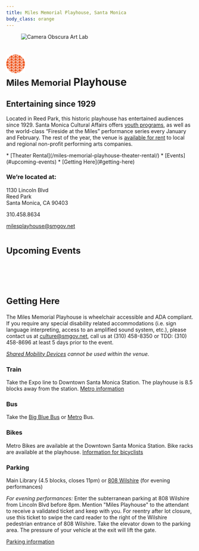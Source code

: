 ```yaml
---
title: Miles Memorial Playhouse, Santa Monica
body_class: orange
---
```


<figure>
  <img src="https://static-artsamo.digitalservice.la/uploads/playhouse-500-heigh.jpg" height="300" alt="Camera Obscura Art Lab" />
</figure>

<h1>
  <img src="/assets/images/icon-miles-playhouse.png" height="50" alt="" /><br />
  <small>Miles Memorial</small> Playhouse
</h1>

## Entertaining since 1929

Located in Reed Park, this historic playhouse has entertained audiences since 1929. Santa Monica Cultural Affairs offers [youth programs](https://www.facebook.com/groups/downbeat720/), as well as the world-class “Fireside at the Miles” performance series every January and February. The rest of the year, the venue is [available for rent](/miles-memorial-playhouse-theater-rental/) to local and regional non-profit performing arts companies.

<nav class="action" markdown="1">
*   [Theater Rental](/miles-memorial-playhouse-theater-rental/)
*   [Events](#upcoming-events)
*   [Getting Here](#getting-here)
</nav>

### We’re located at:

1130 Lincoln Blvd  
Reed Park  
Santa Monica, CA 90403

310.458.8634

[milesplayhouse@smgov.net](mailto:milesplayhouse@smgov.net)

<small>Upcoming Events</small>
========

<ol
  class="events"
  data-events-locations="Miles Memorial Playhouse"
  data-events-limit="6">
</ol>
<script src="/assets/js/events.js"></script>

<p data-events-more class="action" markdown="1" style="margin-top: 1.5em; margin-bottom: 4.5em; max-width: none; grid-column: 1/-1; justify-self: center; visibility: hidden;">
[More events](/miles-memorial-playhouse-events/)
</p>

<small>Getting Here</small>
=======

The Miles Memorial Playhouse is wheelchair accessible and ADA compliant. If you require any special disability related accommodations (i.e. sign language interpreting, access to an amplified sound system, etc.), please contact us at [culture@smgov.net](mailto:culture@smgov.net), call us at (310) 458-8350 or TDD: (310) 458-8696 at least 5 days prior to the event.

_[Shared Mobility Devices](https://www.smgov.net/Departments/PCD/Transportation/Shared-Mobility-Services/) cannot be used within the venue._

### Train

Take the Expo line to Downtown Santa Monica Station. The playhouse is 8.5 blocks away from the station. [Metro information](http://metro.net/)

### Bus

Take the [Big Blue Bus](http://bigbluebus.com/) or [Metro](http://metro.net/) Bus.

### Bikes

Metro Bikes are available at the Downtown Santa Monica Station. Bike racks are available at the playhouse. [Information for bicyclists](https://www.smgov.net/Departments/PCD/Transportation/Bicyclists/)

### Parking

Main Library (4.5 blocks, closes 11pm) or [808 Wilshire](https://www.google.com/maps/place/808+Wilshire+Blvd,+Santa+Monica,+CA+90401) (for evening performances)

_For evening performances:_ Enter the subterranean parking at 808 Wilshire from Lincoln Blvd before 8pm. Mention "Miles Playhouse" to the attendant to receive a validated ticket and keep with you. For reentry after lot closure, use this ticket to swipe the card reader to the right of the Wilshire pedestrian entrance of 808 Wilshire. Take the elevator down to the parking area. The pressure of your vehicle at the exit will lift the gate.

[Parking information](http://www.smgov.net/parking)

